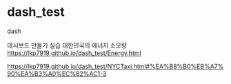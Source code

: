 # dash_test
dash

데시보드 만들기 실습
대한민국의 에너지 소모량
<https://lkp7919.github.io/dash_test/Energy.html>

<https://lkp7919.github.io/dash_test/NYCTaxi.html#%EA%B8%B0%EB%A7%90%EA%B3%A0%EC%82%AC1-3>